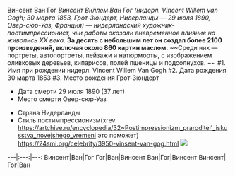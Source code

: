 Винсент Ван Гог
*Винсе́нт Ви́ллем Ван Гог (нидерл. Vincent Willem van Gogh; 30 марта 1853, Грот-Зюндерт, Нидерланды — 29 июля 1890, Овер-сюр-Уаз, Франция) — нидерландский художник-постимпрессионист, чьи работы оказали вневременное влияние на живопись XX века.*
**За десять с небольшим лет он создал более 2100 произведений, включая около 860 картин маслом.**
 ~~Среди них — портреты, автопортреты, пейзажи и натюрморты, с изображением оливковых деревьев, кипарисов, полей пшеницы и подсолнухов. ~~
 #1. Имя при рождении нидерл. Vincent Willem Van Gogh
 #2. Дата рождения 30 марта 1853
 #3. Место рождения Грот-Зюндерт
 + Дата смерти 29 июля 1890 (37 лет)
 + Место смерти Овер-сюр-Уаз
 - Страна Нидерланды
 - Стиль постимпрессионизм(xrev https://artchive.ru/encyclopedia/32~Postimpressionizm_praroditel'_iskusstva_novejshego_vremeni это поможет)
<https://24smi.org/celebrity/3950-vinsent-van-gog.html>
![](https://moscow.arttube.ru/wp-content/uploads/sites/2/2018/06/Van-Gogh.png)

---|:---:|---:
Винсент|Ван|Гог
Гог|Ван|Винсент
Ван|Гог|Винсент
Винсент|Гог|Ван
